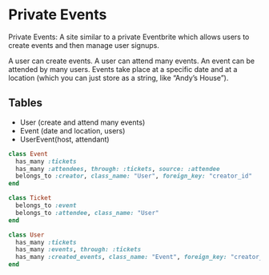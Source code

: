 # Private Events

Private Events: A site similar to a private Eventbrite which allows users to
create events and then manage user signups.

A user can create events. A user can attend many events. An event can be
attended by many users. Events take place at a specific date and at a location
(which you can just store as a string, like “Andy’s House”).

## Tables

- User (create and attend many events)
- Event (date and location, users)
- UserEvent(host, attendant)

```ruby
class Event
  has_many :tickets
  has_many :attendees, through: :tickets, source: :attendee
  belongs_to :creator, class_name: "User", foreign_key: "creator_id"
end

class Ticket
  belongs_to :event
  belongs_to :attendee, class_name: "User"
end

class User
  has_many :tickets
  has_many :events, through: :tickets
  has_many :created_events, class_name: "Event", foreign_key: "creator_id"
end
```
